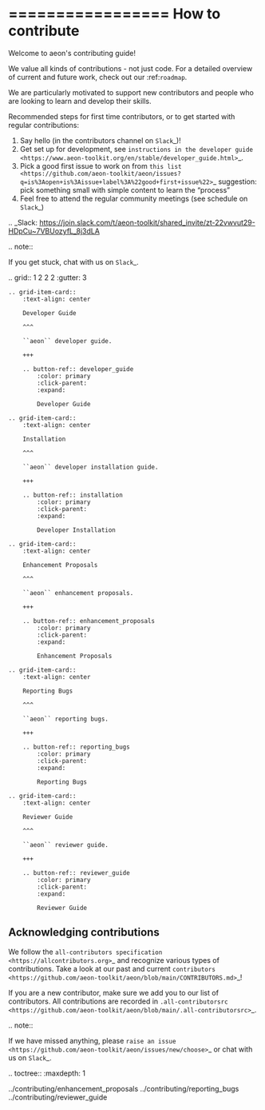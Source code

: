 
=================
How to contribute
=================



Welcome to aeon's contributing guide!

We value all kinds of contributions - not just code.
For a detailed overview of current and future work, check out our :ref:`roadmap`.

We are particularly motivated to support new contributors
and people who are looking to learn and develop their skills.

Recommended steps for first time contributors, or to get started with regular contributions:

1. Say hello (in the contributors channel on `Slack`_)!
2. Get set up for development, see `instructions in the developer guide <https://www.aeon-toolkit.org/en/stable/developer_guide.html>`_.
3. Pick a good first issue to work on from `this list <https://github.com/aeon-toolkit/aeon/issues?q=is%3Aopen+is%3Aissue+label%3A%22good+first+issue%22>`_
   suggestion: pick something small with simple content to learn the “process”
4. Feel free to attend the regular community meetings (see schedule on `Slack`_)

.. _Slack: https://join.slack.com/t/aeon-toolkit/shared_invite/zt-22vwvut29-HDpCu~7VBUozyfL_8j3dLA

.. note::

   If you get stuck, chat with us on `Slack`_.

.. grid:: 1 2 2 2
    :gutter: 3

    .. grid-item-card::
        :text-align: center

        Developer Guide

        ^^^

        ``aeon`` developer guide.

        +++

        .. button-ref:: developer_guide
            :color: primary
            :click-parent:
            :expand:

            Developer Guide

    .. grid-item-card::
        :text-align: center

        Installation

        ^^^

        ``aeon`` developer installation guide.

        +++

        .. button-ref:: installation
            :color: primary
            :click-parent:
            :expand:

            Developer Installation

    .. grid-item-card::
        :text-align: center

        Enhancement Proposals

        ^^^

        ``aeon`` enhancement proposals.

        +++

        .. button-ref:: enhancement_proposals
            :color: primary
            :click-parent:
            :expand:

            Enhancement Proposals

    .. grid-item-card::
        :text-align: center

        Reporting Bugs

        ^^^

        ``aeon`` reporting bugs.

        +++

        .. button-ref:: reporting_bugs
            :color: primary
            :click-parent:
            :expand:

            Reporting Bugs

    .. grid-item-card::
        :text-align: center

        Reviewer Guide

        ^^^

        ``aeon`` reviewer guide.

        +++

        .. button-ref:: reviewer_guide
            :color: primary
            :click-parent:
            :expand:

            Reviewer Guide

Acknowledging contributions
---------------------------

We follow the `all-contributors
specification <https://allcontributors.org>`_ and recognize various
types of contributions.
Take a look at our past and current
`contributors <https://github.com/aeon-toolkit/aeon/blob/main/CONTRIBUTORS.md>`_!

If you are a new contributor, make sure we add you to our list of
contributors.
All contributions are recorded in
`.all-contributorsrc <https://github.com/aeon-toolkit/aeon/blob/main/.all-contributorsrc>`_.

.. note::

   If we have missed anything, please `raise an issue <https://github.com/aeon-toolkit/aeon/issues/new/choose>`_ or chat with us on `Slack`_.


.. toctree::
   :maxdepth: 1

   ../contributing/enhancement_proposals
   ../contributing/reporting_bugs
   ../contributing/reviewer_guide

